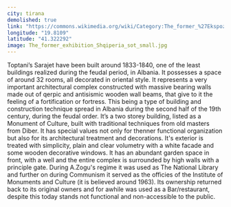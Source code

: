 ```yaml
---
city: tirana
demolished: true
link: "https://commons.wikimedia.org/wiki/Category:The_former_%27Ekspozita_Shqip%C3%ABria_sot%27_Building"
longitude: "19.8109"
latitude: "41.322292"
image: The_former_exhibition_Shqiperia_sot_small.jpg
---
```

Toptani’s Sarajet have been built around 1833-1840, one of the least buildings realized during the feudal period, in Albania. It possesses a space of around 32 rooms, all decorated in oriental style. It represents a very important architectural complex constructed with massive bearing walls made out of qerpic and antisismic wooden wall beams, that give to it the feeling of a fortification or fortress. This being a type of  building and construction technique spread in Albania during the second half of the 19th century, during the feudal order. It’s a two storey building, listed as a  Monument of Culture, built with traditional techniques from old masters from Diber. It has special values not only for thenner functional organization but also for its architectural treatment and decorations. It's exterior is treated with simplicity, plain and clear volumetry with a white facade and some wooden decorative windows. It has an abundant garden space in front, with a well and the entire complex is surrounded by high walls with a principle gate. During A.Zogu's regime it was used as The National Library and further on during Communism it served as the officies of the Institute of Monuments and Culture (it is believed around 1963).  Its ownership returned back to its original owners and for awhile was used as a Bar/restaurant, despite this today stands not functional and non-accessible to the public.